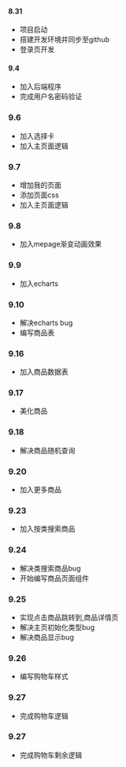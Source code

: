 #### 8.31  
- 项目启动
- 搭建开发环境并同步至github  
- 登录页开发

#### 9.4  
- 加入后端程序
- 完成用户名密码验证

### 9.6
- 加入选择卡
- 加入主页面逻辑  

### 9.7
- 增加我的页面
- 添加页面css
- 加入主页面逻辑

### 9.8
- 加入mepage渐变动画效果

### 9.9
- 加入echarts

### 9.10
- 解决echarts bug
- 编写商品表

### 9.16
- 加入商品数据表
  
### 9.17
- 美化商品
  
### 9.18
- 解决商品随机查询

### 9.20
- 加入更多商品

### 9.23
- 加入按类搜索商品

### 9.24
- 解决类搜索商品bug  
- 开始编写商品页面组件  

### 9.25
- 实现点击商品跳转到,商品详情页  
- 解决主页初始化类型bug
- 解决商品显示bug

### 9.26
- 编写购物车样式

### 9.27
- 完成购物车逻辑

### 9.27
- 完成购物车剩余逻辑